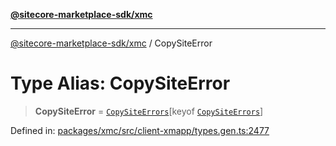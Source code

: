 [**@sitecore-marketplace-sdk/xmc**](../README.md)

***

[@sitecore-marketplace-sdk/xmc](../README.md) / CopySiteError

# Type Alias: CopySiteError

> **CopySiteError** = [`CopySiteErrors`](CopySiteErrors.md)\[keyof [`CopySiteErrors`](CopySiteErrors.md)\]

Defined in: [packages/xmc/src/client-xmapp/types.gen.ts:2477](https://github.com/Sitecore/sitecore-marketplace-sdk/blob/af886e6134b8d1079ef5b8ef70b7eb2f1d9c8aeb/packages/xmc/src/client-xmapp/types.gen.ts#L2477)
